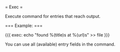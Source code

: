 = Exec = 

Execute command for entries that reach output.

=== Example: ===

{{{
exec: echo "found %(title)s at %(url)s" >> file
}}}

You can use all (available) entry fields in the command.
